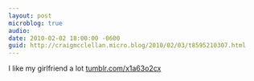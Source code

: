 ```yaml
---
layout: post
microblog: true
audio: 
date: 2010-02-02 18:00:00 -0600
guid: http://craigmcclellan.micro.blog/2010/02/03/t8595210307.html
---
```

I like my girlfriend a lot [tumblr.com/x1a63o2cx](http://tumblr.com/x1a63o2cx)
